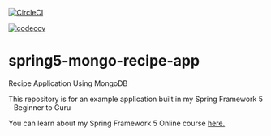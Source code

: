 [![CircleCI](https://circleci.com/gh/josel1204/spring5-mongo-recipe-app.svg?style=svg)](https://circleci.com/gh/josel1204/spring5-mongo-recipe-app)

[![codecov](https://codecov.io/gh/josel1204/spring5-mongo-recipe-app/branch/master/graph/badge.svg)](https://codecov.io/gh/josel1204/spring5-mongo-recipe-app)

# spring5-mongo-recipe-app
Recipe Application Using MongoDB

This repository is for an example application built in my Spring Framework 5 - Beginner to Guru

You can learn about my Spring Framework 5 Online course [here.](http://courses.springframework.guru/p/spring-framework-5-begginer-to-guru/?product_id=363173)